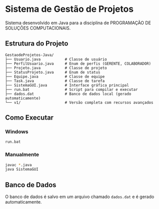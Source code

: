 # Sistema de Gestão de Projetos

Sistema desenvolvido em Java para a disciplina de PROGRAMAÇÃO DE SOLUÇÕES COMPUTACIONAIS.

## Estrutura do Projeto

```
GestaodeProjetos-Java/
├── Usuario.java           # Classe de usuário
├── PerfilUsuario.java     # Enum de perfis (GERENTE, COLABORADOR)
├── Projeto.java           # Classe de projeto
├── StatusProjeto.java     # Enum de status
├── Equipe.java            # Classe de equipe
├── Task.java              # Classe de tarefa
├── SistemaGUI.java        # Interface gráfica principal
├── run.bat                # Script para compilar e executar
├── dados.dat              # Banco de dados local (gerado automaticamente)
└── v1/                    # Versão completa com recursos avançados
```

## Como Executar

### Windows
```bash
run.bat
```

### Manualmente
```bash
javac *.java
java SistemaGUI
```

## Banco de Dados

O banco de dados é salvo em um arquivo chamado `dados.dat` e é gerado automaticamente.